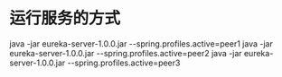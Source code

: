# 运行服务的方式
java -jar eureka-server-1.0.0.jar --spring.profiles.active=peer1
java -jar eureka-server-1.0.0.jar --spring.profiles.active=peer2
java -jar eureka-server-1.0.0.jar --spring.profiles.active=peer3
